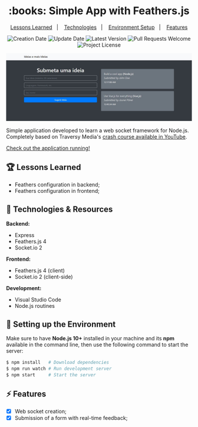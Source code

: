<h1 align="center">
  :books: Simple App with Feathers.js
</h1>

<p align="center">
  <a href="#trophy-lessons-learned">Lessons Learned</a>&nbsp;&nbsp;&nbsp;|&nbsp;&nbsp;&nbsp;
  <a href="#rocket-technologies--resources">Technologies</a>&nbsp;&nbsp;&nbsp;|&nbsp;&nbsp;&nbsp;
  <a href="#hammer-setting-up-the-environment">Environment Setup</a>&nbsp;&nbsp;&nbsp;|&nbsp;&nbsp;&nbsp;
  <a href="#zap-features">Features</a>
</p>

<p align="center">
  <img src="https://img.shields.io/static/v1?labelColor=000000&color=007bff&label=created%20at&message=Aug%202020" alt="Creation Date" />

  <img src="https://img.shields.io/github/last-commit/juliolmuller/studying-feathers?label=updated%20at&labelColor=000000&color=007bff" alt="Update Date" />

  <img src="https://img.shields.io/github/v/tag/juliolmuller/studying-feathers?label=latest%20version&labelColor=000000&color=007bff" alt="Latest Version" />

  <img src="https://img.shields.io/static/v1?labelColor=000000&color=007bff&label=PRs&message=welcome" alt="Pull Requests Welcome" />

  <img src="https://img.shields.io/github/license/juliolmuller/studying-feathers?labelColor=000000&color=007bff" alt="Project License" />
</p>

![Application snapshot](./public/img/app-overview.jpg)

Simple application developed to learn a web socket framework for Node.js. Completely based on Traversy Media's [crash course available in YouTube](https://www.youtube.com/watch?v=8y33WCVkLwc).

[Check out the application running!](https://ideias-e-mais-ideias.herokuapp.com/)

## :trophy: Lessons Learned

- Feathers configuration in backend;
- Feathers configuration in frontend;

## :rocket: Technologies & Resources

**Backend:**
- Express
- Feathers.js 4
- Socket.io 2

**Frontend:**
- Feathers.js 4 (client)
- Socket.io 2 (client-side)

**Development:**
- Visual Studio Code
- Node.js routines

## :hammer: Setting up the Environment

Make sure to have **Node.js 10+** installed in your machine and its **npm** available in the command line, then use the following command to start the server:

```bash
$ npm install   # Download dependencies
$ npm run watch # Run development server
$ npm start     # Start the server
```

## :zap: Features

- [x] Web socket creation;
- [x] Submission of a form with real-time feedback;
